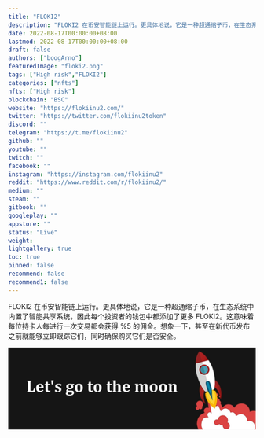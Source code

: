 ```yaml
---
title: "FLOKI2"
description: "FLOKI2 在币安智能链上运行。更具体地说，它是一种超通缩子币，在生态系统中内置了智能共享系统，因此每个投资人"
date: 2022-08-17T00:00:00+08:00
lastmod: 2022-08-17T00:00:00+08:00
draft: false
authors: ["boogArno"]
featuredImage: "floki2.png"
tags: ["High risk","FLOKI2"]
categories: ["nfts"]
nfts: ["High risk"]
blockchain: "BSC"
website: "https://flokiinu2.com/"
twitter: "https://twitter.com/flokiinu2token"
discord: ""
telegram: "https://t.me/flokiinu2"
github: ""
youtube: ""
twitch: ""
facebook: ""
instagram: "https://instagram.com/flokiinu2"
reddit: "https://www.reddit.com/r/flokiinu2/"
medium: ""
steam: ""
gitbook: ""
googleplay: ""
appstore: ""
status: "Live"
weight: 
lightgallery: true
toc: true
pinned: false
recommend: false
recommend1: false
---
```

FLOKI2 在币安智能链上运行。更具体地说，它是一种超通缩子币，在生态系统中内置了智能共享系统，因此每个投资者的钱包中都添加了更多 FLOKI2。这意味着每位持卡人每进行一次交易都会获得 %5 的佣金。想象一下，甚至在新代币发布之前就能够立即跟踪它们，同时确保购买它们是否安全。

![1500x500](1500x500.jpg)